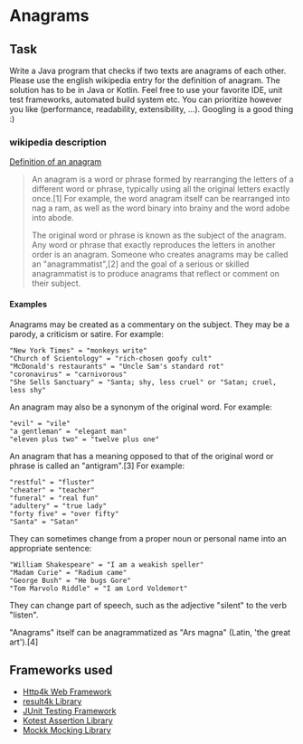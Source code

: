 # Anagrams

## Task

Write a Java program that checks if two texts are anagrams of each other.
Please use the english wikipedia entry for the definition of anagram.
The solution has to be in Java or Kotlin.
Feel free to use your favorite IDE, unit test frameworks, automated build system etc.
You can prioritize however you like (performance, readability, extensibility, …).
Googling is a good thing :)

### wikipedia description

[Definition of an anagram][Anagram@Wikipedia]

> An anagram is a word or phrase formed by rearranging the letters of a different word or phrase, typically using all
> the original letters exactly once.[1] For example, the word anagram itself can be rearranged into nag a ram, as well
> as
> the word binary into brainy and the word adobe into abode.
>
> The original word or phrase is known as the subject of the anagram. Any word or phrase that exactly reproduces the
> letters in another order is an anagram. Someone who creates anagrams may be called an "anagrammatist",[2] and the goal
> of a serious or skilled anagrammatist is to produce anagrams that reflect or comment on their subject.

#### Examples

Anagrams may be created as a commentary on the subject. They may be a parody, a criticism or satire. For example:

    "New York Times" = "monkeys write"
    "Church of Scientology" = "rich-chosen goofy cult"
    "McDonald's restaurants" = "Uncle Sam's standard rot"
    "coronavirus" = "carnivorous"
    "She Sells Sanctuary" = "Santa; shy, less cruel" or "Satan; cruel, less shy"

An anagram may also be a synonym of the original word. For example:

    "evil" = "vile"
    "a gentleman" = "elegant man"
    "eleven plus two" = "twelve plus one"

An anagram that has a meaning opposed to that of the original word or phrase is called an "antigram".[3] For example:

    "restful" = "fluster"
    "cheater" = "teacher"
    "funeral" = "real fun"
    "adultery" = "true lady"
    "forty five" = "over fifty"
    "Santa" = "Satan"

They can sometimes change from a proper noun or personal name into an appropriate sentence:

    "William Shakespeare" = "I am a weakish speller"
    "Madam Curie" = "Radium came"
    "George Bush" = "He bugs Gore"
    "Tom Marvolo Riddle" = "I am Lord Voldemort"

They can change part of speech, such as the adjective "silent" to the verb "listen".

"Anagrams" itself can be anagrammatized as "Ars magna" (Latin, 'the great art').[4]

## Frameworks used

- [Http4k Web Framework][http4k]
- [result4k Library][result4k]
- [JUnit Testing Framework][junit]
- [Kotest Assertion Library][kotest]
- [Mockk Mocking Library][mockk]

[docs]: https://kotlinlang.org/docs/home.html

[kotlin]: https://kotlinlang.org

[slack]: https://surveys.jetbrains.com/s3/kotlin-slack-sign-up

[http4k]: http://http4k.org

[result4k]: https://github.com/fork-handles/forkhandles

[junit]: https://junit.org/junit5/

[kotest]: https://kotest.io

[mockk]: https://mockk.io

[Anagram@Wikipedia]: https://en.wikipedia.org/wiki/Anagram
